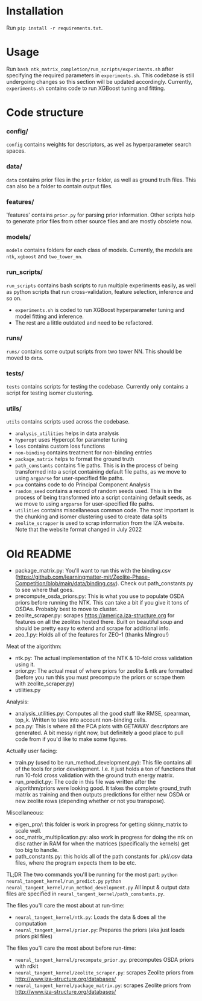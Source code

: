 # Installation

Run `pip install -r requirements.txt`.

# Usage

Run `bash ntk_matrix_completion/run_scripts/experiments.sh` after specifying the required parameters in `experiments.sh`. This codebase is still undergoing changes so this section will be updated accordingly. Currently, `experiments.sh` contains code to run XGBoost tuning and fitting. 

# Code structure

### config/ 
`config` contains weights for descriptors, as well as hyperparameter search spaces.

### data/
`data` contains prior files in the `prior` folder, as well as ground truth files. This can also be a folder to contain output files.

### features/ 
'features' contains `prior.py` for parsing prior information. Other scripts help to generate prior files from other source files and are mostly obsolete now.

### models/
`models` contains folders for each class of models. Currently, the models are `ntk`, `xgboost` and `two_tower_nn`.

### run_scripts/
`run_scripts` contains bash scripts to run multiple experiments easily, as well as python scripts that run cross-validation, feature selection, inference and so on. 

- `experiments.sh` is coded to run XGBoost hyperparameter tuning and model fitting and inference.
- The rest are a little outdated and need to be refactored.

### runs/
`runs/` contains some output scripts from two tower NN. This should be moved to `data`.

### tests/
`tests` contains scripts for testing the codebase. Currently only contains a script for testing isomer clustering.

### utils/
`utils` contains scripts used across the codebase. 
- `analysis_utilities` helps in data analysis
- `hyperopt` uses Hyperopt for parameter tuning
- `loss` contains custom loss functions
- `non-binding` contains treatment for non-binding entries
- `package_matrix` helps to format the ground truth
- `path_constants` contains file paths. This is in the process of being transformed into a script containing default file paths, as we move to using `argparse` for user-specified file paths. 
- `pca` contains code to do Principal Component Analysis
- `random_seed` contains a record of random seeds used. This is in the process of being transformed into a script containing default seeds, as we move to using `argparse` for user-specified file paths. 
- `utilities` contains miscellaneous common code. The most important is the chunking and isomer clustering used to create data splits
- `zeolite_scrapper` is used to scrap information from the IZA website. Note that the website format changed in July 2022


# Old README

* package_matrix.py: You'll want to run this with the binding.csv (https://github.com/learningmatter-mit/Zeolite-Phase-Competition/blob/main/data/binding.csv). Check out path_constants.py to see where that goes.
* precompute_osda_priors.py: This is what you use to populate OSDA priors before running the NTK. This can take a bit if you give it tons of OSDAs. Probably best to move to cluster.
* zeolite_scraper.py: scrapes https://america.iza-structure.org for features on all the zeolites hosted there. Built on beautiful soup and should be pretty easy to extend and scrape for additional info.
* zeo_1.py: Holds all of the features for ZEO-1 (thanks Mingrou!)

Meat of the algorithm:
* ntk.py: The actual implementation of the NTK & 10-fold cross validation using it.
* prior.py: The actual meat of where priors for zeolite & ntk are formatted (before you run this you must precompute the priors or scrape them with zeolite_scraper.py)
* utilities.py

Analysis:
* analysis_utilities.py: Computes all the good stuff like RMSE, spearman, top_k. Written to take into account non-binding cells.
* pca.py: This is where all the PCA plots with GETAWAY descriptors are generated. A bit messy right now, but definitely a good place to pull code from if you'd like to make some figures.

Actually user facing:
* train.py (used to be run_method_development.py): This file contains all of the tools for prior development. I.e. it just holds a ton of functions that run 10-fold cross validation with the ground truth energy matrix.
* run_predict.py: The code in this file was written after the algorithm/priors were looking good. It takes the complete ground_truth matrix as training and then outputs predictions for either new OSDA or new zeolite rows (depending whether or not you transpose).

Miscellaneous:
* eigen_pro/: this folder is work in progress for getting skinny_matrix to scale well.
* ooc_matrix_multiplication.py: also work in progress for doing the ntk on disc rather in RAM for when the matrices (specifically the kernels) get too big to handle.
* path_constants.py: this holds all of the path constants for .pkl/.csv data files, where the program expects them to be etc.



TL;DR The two commands you'll be running for the most part:
```python neural_tangent_kernel/run_predict.py```
```python neural_tangent_kernel/run_method_development.py```
All input & output data files are specified in `neural_tangent_kernel/path_constants.py`.

The files you'll care the most about at run-time:
* `neural_tangent_kernel/ntk.py`: Loads the data & does all the computation
* `neural_tangent_kernel/prior.py`: Prepares the priors (aka just loads priors pkl files)

The files you'll care the most about before run-time:
* `neural_tangent_kernel/precompute_prior.py`: precomputes OSDA priors with rdkit
* `neural_tangent_kernel/zeolite_scraper.py`: scrapes Zeolite priors from http://www.iza-structure.org/databases/ 
* `neural_tangent_kernel/package_matrix.py`: scrapes Zeolite priors from http://www.iza-structure.org/databases/ 


